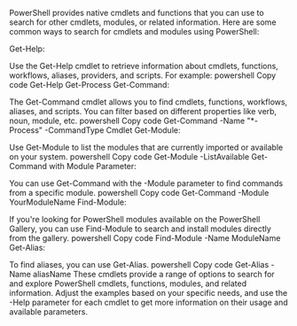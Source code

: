 PowerShell provides native cmdlets and functions that you can use to search for other cmdlets, modules, or related information. Here are some common ways to search for cmdlets and modules using PowerShell:

Get-Help:

Use the Get-Help cmdlet to retrieve information about cmdlets, functions, workflows, aliases, providers, and scripts. For example:
powershell
Copy code
Get-Help Get-Process
Get-Command:

The Get-Command cmdlet allows you to find cmdlets, functions, workflows, aliases, and scripts. You can filter based on different properties like verb, noun, module, etc.
powershell
Copy code
Get-Command -Name "*-Process" -CommandType Cmdlet
Get-Module:

Use Get-Module to list the modules that are currently imported or available on your system.
powershell
Copy code
Get-Module -ListAvailable
Get-Command with Module Parameter:

You can use Get-Command with the -Module parameter to find commands from a specific module.
powershell
Copy code
Get-Command -Module YourModuleName
Find-Module:

If you're looking for PowerShell modules available on the PowerShell Gallery, you can use Find-Module to search and install modules directly from the gallery.
powershell
Copy code
Find-Module -Name ModuleName
Get-Alias:

To find aliases, you can use Get-Alias.
powershell
Copy code
Get-Alias -Name aliasName
These cmdlets provide a range of options to search for and explore PowerShell cmdlets, functions, modules, and related information. Adjust the examples based on your specific needs, and use the -Help parameter for each cmdlet to get more information on their usage and available parameters.